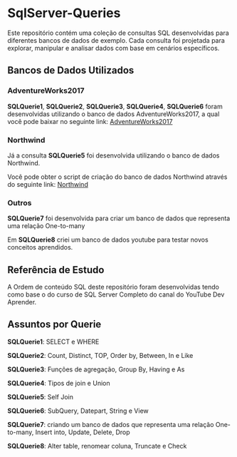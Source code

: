 # SqlServer-Queries

Este repositório contém uma coleção de consultas SQL desenvolvidas para diferentes bancos de dados de exemplo. Cada consulta foi projetada para explorar, manipular e analisar dados com base em cenários específicos.


## Bancos de Dados Utilizados

### AdventureWorks2017

**SQLQuerie1**, **SQLQuerie2**, **SQLQuerie3**, **SQLQuerie4**, **SQLQuerie6** foram desenvolvidas utilizando o banco de dados AdventureWorks2017, a qual você pode baixar no seguinte link: [AdventureWorks2017](https://learn.microsoft.com/en-us/sql/samples/adventureworks-install-configure?view=sql-server-ver16&tabs=ssms)

### Northwind

Já a consulta **SQLQuerie5** foi desenvolvida utilizando o banco de dados Northwind.

Você pode obter o script de criação do banco de dados Northwind através do seguinte link: [Northwind](https://raw.githubusercontent.com/Microsoft/sql-server-samples/master/samples/databases/northwind-pubs/instnwnd.sql)

### Outros

**SQLQuerie7** foi desenvolvida para criar um banco de dados que representa uma relação One-to-many

Em **SQLQuerie8** criei um banco de dados youtube para testar novos conceitos aprendidos.

## Referência de Estudo

A Ordem de conteúdo SQL deste repositório foram desenvolvidas tendo como base o do curso de SQL Server Completo do canal do YouTube Dev Aprender.

## Assuntos por Querie

**SQLQuerie1**: SELECT e WHERE

**SQLQuerie2**: Count, Distinct, TOP, Order by, Between, In e Like

**SQLQuerie3**: Funções de agregação, Group By, Having e As

**SQLQuerie4**: Tipos de join e Union

**SQLQuerie5**: Self Join

**SQLQuerie6**: SubQuery, Datepart, String e View

**SQLQuerie7**: criando um banco de dados que representa uma relação One-to-many, Insert into, Update, Delete, Drop

**SQLQuerie8**: Alter table, renomear coluna, Truncate e Check
